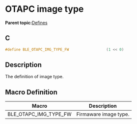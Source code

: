 # OTAPC image type

**Parent topic:**[Defines](GUID-AC29BD98-F1E5-48A5-8987-1F9FD4ED344C.md)

## C

```c
#define BLE_OTAPC_IMG_TYPE_FW                 (1 << 0)
```

## Description

The definition of image type.

## Macro Definition

|Macro|Description|
|-----|-----------|
|BLE\_OTAPC\_IMG\_TYPE\_FW|Firmaware image type.|

